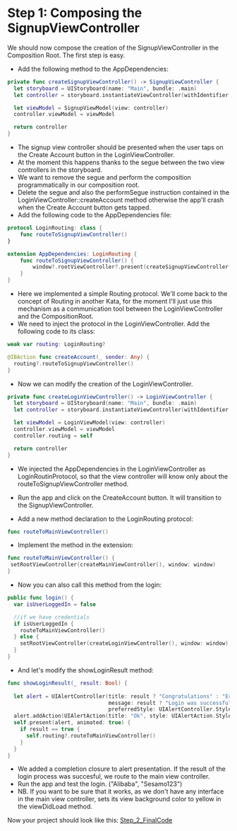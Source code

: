 # Step 1: Composing the SignupViewController

We should now compose the creation of the SignupViewController in the Composition Root. The first step is easy. 

- Add the following method to the AppDependencies:

```swift
private func createSignupViewController() -> SignupViewController {
  let storyboard = UIStoryboard(name: "Main", bundle: .main)
  let controller = storyboard.instantiateViewController(withIdentifier: "SignupViewController") as! SignupViewController

  let viewModel = SignupViewModel(view: controller)
  controller.viewModel = viewModel

  return controller
}
```

- The signup view controller should be presented when the user taps on the Create Account button in the LoginViewController.
- At the moment this happens thanks to the segue between the two view controllers in the storyboard.
- We want to remove the segue and perform the composition programmatically in our composition root. 
- Delete the segue and also the performSegue instruction contained in the LoginViewController::createAccount method otherwise the app'll crash when the Create Account button gets tapped.
- Add the following code to the AppDependencies file:

```swift
protocol LoginRouting: class {
    func routeToSignupViewController()
}

extension AppDependencies: LoginRouting {
    func routeToSignupViewController() {
        window?.rootViewController?.present(createSignupViewController(), animated: true)
    }
}
```

- Here we implemented a simple Routing protocol. We'll come back to the concept of Routing in another Kata, for the moment I'll just use this mechanism as a communication tool between the LoginViewController and the CompositionRoot.
- We need to inject the protocol in the LoginViewController. Add the following code to its class:

```swift
weak var routing: LoginRouting?

@IBAction func createAccount(_ sender: Any) {
  routing?.routeToSignupViewController()
}
```

- Now we can modify the creation of the LoginViewController.

```swift
private func createLoginViewController() -> LoginViewController {
  let storyboard = UIStoryboard(name: "Main", bundle: .main)
  let controller = storyboard.instantiateViewController(withIdentifier: "LoginViewController") as! LoginViewController

  let viewModel = LoginViewModel(view: controller)
  controller.viewModel = viewModel
  controller.routing = self

  return controller
}
```

- We injected the AppDependencies in the LoginViewController as LoginRoutinProtocol, so that the view controller will know only about the routeToSignupViewController method.

- Run the app and click on the CreateAccount button. It will transition to the SignupViewController.
- Add a new method declaration to the LoginRouting protocol:

```swift
func routeToMainViewController()
```

- Implement the method in the extension:

```swift
func routeToMainViewController() {
 setRootViewController(createMainViewController(), window: window)
}
```

- Now you can also call this method from the login:

```swift
public func login() {
  var isUserLoggedIn = false

  //if we have credentials
  if isUserLoggedIn {
    routeToMainViewController()
  } else {
    setRootViewController(createLoginViewController(), window: window)
  }
}
```

- And let's modify the showLoginResult method:

```swift
func showLoginResult(_ result: Bool) {
        
  let alert = UIAlertController(title: result ? "Congratulations" : "Error",
                                message: result ? "Login was successful" : "Username or Password not valid",
                                preferredStyle: UIAlertController.Style.alert)
  alert.addAction(UIAlertAction(title: "Ok", style: UIAlertAction.Style.default, handler: nil))
  self.present(alert, animated: true) {
    if result == true {
      self.routing?.routeToMainViewController()
    }
  }
}
```

- We added a completion closure to alert presentation. If the result of the login process was succesful, we route to the main view controller.
- Run the app and test the login. ("Alibaba", "Sesamo123")
- NB. If you want to be sure that it works, as we don't have any interface in the main view controller, sets its view background color to yellow in the viewDidLoad method. 



Now your project should look like this:
[Step_2_FinalCode](FinalCode/)